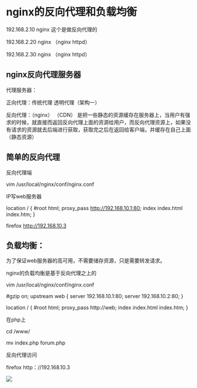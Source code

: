 # nginx的反向代理和负载均衡

192.168.2.10  nginx  这个是做反向代理的

192.168.2.20  nginx  （nginx  httpd）

192.168.2.30  nginx   （nginx  httpd）

## nginx反向代理服务器

代理服务器：

正向代理：传统代理  透明代理（架构一）

反向代理：（nginx） （CDN）    是把一些静态的资源缓存在服务器上，当用户有强求的时候，就直接而返回反向代理上面的资源给用户，而反向代理资源上，如果没有请求的资源就去后端进行获取，获取完之后在返回给客户端，并缓存在自己上面（静态资源）

## 简单的反向代理

反向代理端

vim /usr/local/nginx/conf/nginx.conf

IP写web服务器

 location / {
            #root   html;
            proxy_pass  http://192.168.10.1:80;
            index  index.html index.htm;
        }

firefox  http://192.168.10.3

## 负载均衡：

为了保证web服务器的高可用，不需要储存资源，只是需要转发请求。 

nginx的负载均衡是基于反向代理之上的

vim  /usr/local/nginx/conf/nginx.conf

 #gzip  on;
     upstream web {
        server  192.168.10.1:80;
        server  192.168.10.2:80;
}

location / {
            #root   html;
            proxy_pass  http://web;
            index  index.html index.htm;
        }

在php上

cd /www/

mv  index.php forum.php

反向代理访问

firefox http：//192.168.10.3

![](D:\github\jichufuwu\7.gif)

